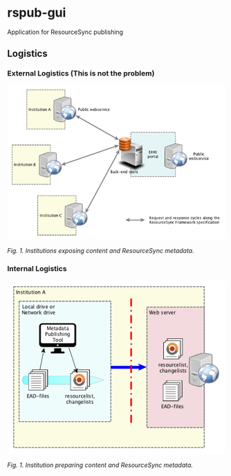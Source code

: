 # rspub-gui
Application for ResourceSync publishing

## Logistics

### External Logistics (This is not the problem)

![ResourceSync](img/resourcesync.png)

_Fig. 1. Institutions exposing content and ResourceSync metadata._

### Internal Logistics

![Internal](img/internal.png)

_Fig. 1. Institution preparing content and ResourceSync metadata._



